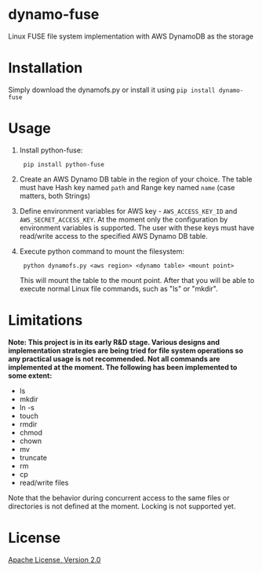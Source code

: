 dynamo-fuse
===========

Linux FUSE file system implementation with AWS DynamoDB as the storage

Installation
============

Simply download the dynamofs.py or install it using `pip install dynamo-fuse`

Usage
=====

1. Install python-fuse:

        pip install python-fuse

2. Create an AWS Dynamo DB table in the region of your choice. The table must have Hash key named `path` and Range key named `name` (case matters, both Strings)

3. Define environment variables for AWS key - `AWS_ACCESS_KEY_ID` and `AWS_SECRET_ACCESS_KEY`. At the moment only the configuration by environment variables is supported.
The user with these keys must have read/write access to the specified AWS Dynamo DB table.

4. Execute python command to mount the filesystem:

        python dynamofs.py <aws region> <dynamo table> <mount point>

   This will mount the table to the mount point. After that you will be able to execute normal Linux file commands, such as "ls" or "mkdir".

Limitations
===========

**Note: This project is in its early R&D stage. Various designs and implementation strategies are being tried for file system operations
so any practical usage is not recommended. Not all commands are implemented at the moment. The following has been implemented to some extent:**

- ls
- mkdir
- ln -s
- touch
- rmdir
- chmod
- chown
- mv
- truncate
- rm
- cp
- read/write files

Note that the behavior during concurrent access to the same files or directories is not defined at the moment. Locking is not supported yet.

License
=======

[Apache License, Version 2.0](http://www.apache.org/licenses/LICENSE-2.0)